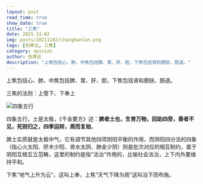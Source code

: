 ```yaml
---
layout: post
read_time: true
show_date: true
title: "三焦"
date: 2021-11-02
img: posts/20211102/shanghanlun.png
tags: [伤寒论, 三焦]
category: opinion
author: 伤寒论
description: "上焦包括心、肺，中焦包括脾、胃、肝、胆，下焦包括肾和膀胱、肠道。"
---
```




上焦包括心、肺，中焦包括脾、胃、肝、胆，下焦包括肾和膀胱、肠道。



三焦的法则：上管下、下奉上

![四象五行](.\assets\img\posts\伤寒论\三焦\四象五行.jpg)

四象五行，土是太极，《千金要方》述：**脾者土也，生育万物，回助四旁，善者不见，死则归之，四季运转，周而复始**。



脾土实质就是太极中气，它有调节其他四项阴阳平衡的作用，而阴阳四分法的四象（指心火太阳、肝木少阳、肾水太阴、肺金少阴）则是批次对应的相互制约，属于阴阳互根互立范畴，这里的制约是指“法治”作用的，比喻社会法治，上下内外要维持平和。



下焦“地气上升为云”，这叫上奉，上焦“天气下降为雨”这叫治下而布施。

